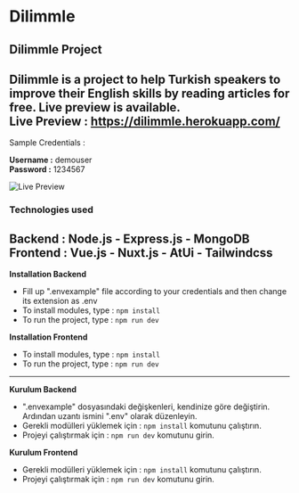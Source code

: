 # Dilimmle
Dilimmle Project
---
Dilimmle is a project to help Turkish speakers to improve their English skills by reading articles for free. Live preview is available.  
Live Preview : https://dilimmle.herokuapp.com/  
---  
Sample Credentials :

**Username :** demouser  
**Password :** 1234567

![Live Preview](https://i.hizliresim.com/3L3X0Z.gif)
### Technologies used

**Backend :** Node.js - Express.js - MongoDB  
**Frontend :** Vue.js - Nuxt.js - AtUi - Tailwindcss
---
**Installation Backend**
- Fill up ".envexample" file according to your credentials and then change its extension as .env
- To install modules, type : ```npm install ```
- To run the project, type : ```npm run dev```

**Installation Frontend**
- To install modules, type : ```npm install ```
- To run the project, type : ```npm run dev```

---
**Kurulum Backend**
- ".envexample" dosyasındaki değişkenleri, kendinize göre değiştirin. Ardından uzantı ismini ".env" olarak düzenleyin.
- Gerekli modülleri yüklemek için : ```npm install``` komutunu çalıştırın.
- Projeyi çalıştırmak için : ```npm run dev``` komutunu girin.

**Kurulum Frontend**
- Gerekli modülleri yüklemek için : ```npm install``` komutunu çalıştırın.
- Projeyi çalıştırmak için : ```npm run dev``` komutunu girin.
